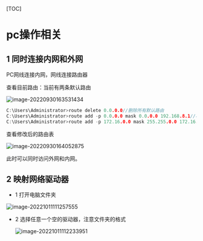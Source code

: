 

[TOC]

# pc操作相关

## 1 同时连接内网和外网

PC网线连接内网，网线连接路由器

查看目前路由：当前有两条默认路由

![image-20220930163531434](C:\Users\Administrator\AppData\Roaming\Typora\typora-user-images\image-20220930163531434.png)

```c
C:\Users\Administrator>route delete 0.0.0.0//删除所有默认路由
C:\Users\Administrator>route add -p 0.0.0.0 mask 0.0.0.0 192.168.8.1//将其中一个设置为默认路由
C:\Users\Administrator>route add -p 172.16.0.0 mask 255.255.0.0 172.16.6.1//添加另一个路由
```

查看修改后的路由表

![image-20220930164052875](C:\Users\Administrator\AppData\Roaming\Typora\typora-user-images\image-20220930164052875.png)

此时可以同时访问外网和内网。

## 2 映射网络驱动器

- 1 打开电脑文件夹

![image-20221011111257555](C:\Users\Administrator\AppData\Roaming\Typora\typora-user-images\image-20221011111257555.png)

- 2  选择任意一个空的驱动器，注意文件夹的格式

  ![image-20221011112233951](C:\Users\Administrator\AppData\Roaming\Typora\typora-user-images\image-20221011112233951.png)
